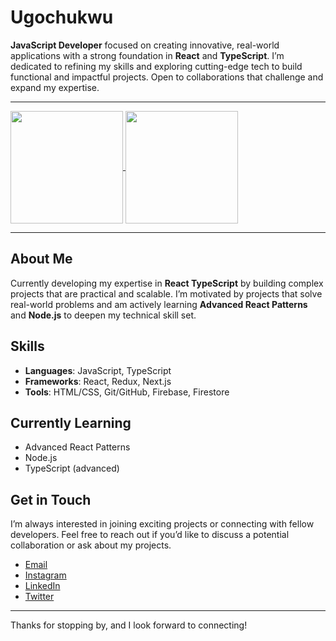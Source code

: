 # Ugochukwu 

**JavaScript Developer** focused on creating innovative, real-world applications with a strong foundation in **React** and **TypeScript**. I’m dedicated to refining my skills and exploring cutting-edge tech to build functional and impactful projects. Open to collaborations that challenge and expand my expertise.

---

<a href="https://github.com/thebasilugo">
<img height=180 align="center" src="https://github-readme-stats.vercel.app/api?username=thebasilugo&theme=highcontrast&border_radius=8&show_icons=true&count_private=true" />
</a>
<a href="https://github.com/thebasilugo">
<img height=180 align="center" src="https://github-readme-stats.vercel.app/api/top-langs/?username=thebasilugo&layout=compact&theme=vision-friendly-dark&border_radius=8" />
</a>

---

## About Me
Currently developing my expertise in **React TypeScript** by building complex projects that are practical and scalable. I’m motivated by projects that solve real-world problems and am actively learning **Advanced React Patterns** and **Node.js** to deepen my technical skill set.

<!--
## Projects
Here are some of the most impactful projects I’ve worked on:

- **[E-commerce Store](https://github.com/thebasilugo/e-commerce-store)**  
   Full-stack application using **Next.js**, **TypeScript**, **Firebase**, and **Firestore**, focused on state management, complex queries, and AI-powered recommendations.

- **[Countdown App](https://github.com/thebasilugo/countdown-app)**  
   A multi-countdown app with history tracking and calendar integration, designed to help users manage time effectively.

- **[Cyber Security App](https://github.com/thebasilugo/cyber-security-app)**  
   Focuses on encryption and safe password generation, featuring AI-driven suggestions for memorable yet secure passwords.

- **[Language Learner](https://github.com/thebasilugo/language-learner)**  
   Language learning platform using adaptive AI to adjust content difficulty based on the user’s progress.
-->

## Skills
- **Languages**: JavaScript, TypeScript
- **Frameworks**: React, Redux, Next.js
- **Tools**: HTML/CSS, Git/GitHub, Firebase, Firestore

## Currently Learning
- Advanced React Patterns
- Node.js
- TypeScript (advanced)

## Get in Touch
I’m always interested in joining exciting projects or connecting with fellow developers. Feel free to reach out if you’d like to discuss a potential collaboration or ask about my projects.

- [Email](mailto:basilugo2@gmail.com)
- [Instagram](https://www.instagram.com/thebasilugo/)
- [LinkedIn](https://www.linkedin.com/in/thebasilugo/)
- [Twitter](https://twitter.com/thebasilugo/)

---

Thanks for stopping by, and I look forward to connecting!

<!-- # I'm Ugochukwu.

 [![Ugo's WakaTime stats](https://github-readme-stats.vercel.app/api/wakatime?username=thebasilugo)](https://github.com/anuraghazra/github-readme-stats) 

A JavaScript Developer, that's eager to learn more and create innovative projects.

Currently, I'm mastering the art of **React TypeScript** and building exciting projects that <em>actually</em> solve real-world problems, or at least tries to.

I'm open to collaborating on creative and challenging projects, because teamwork rocks! 
Together, we can create amazing things.

## Skills?
- JavaScript
- TypeScript
- React/Redux
- HTML/CSS
- Git and GitHub

## I’m currently learning?
- Advanced React Patterns
- Node.js
- TypeScript

## I’m looking for ...?
- Exciting projects to collaborate on
- Opportunities to mentor and be mentored

## How to reach me?
Feel free to reach out if you have any questions, want to discuss a project, or just say hi!
Don't be a stranger.

- [Instagram](https://www.instagram.com/thebasilugo/)
- [Twitter](https://twitter.com/thebasilugo/)
- [Send a mail](mailto:thebasilugo2@gmail.com)

Thanks for stopping by!

<a href="https://github.com/anuraghazra/github-readme-stats">
<img height=200 align="center" src="https://github-readme-stats.vercel.app/api/top-langs/?username=thebasilugo&layout=compact&theme=vision-friendly-dark&border_radius=8" />
</a>
<!-- <a href="https://git.io/streak-stats">
<img height=200 align="center" src="https://streak-stats.demolab.com?user=thebasilugo&theme=Javascript-dark&border_radius=8&date_format=j%20M%5B%20Y%5D" />
</a> 
<a href="https://github.com/anuraghazra/github-readme-stats">
<img height=200 align="center" src="https://github-readme-stats.vercel.app/api?username=thebasilugo&theme=highcontrast&&border_radius=8&show_icons=true&count_private=true" />
</a>

<!---
thebasilugo/thebasilugo is a ✨ special ✨ repository because its `README.md` (this file) appears on your GitHub profile.
You can click the Preview link to take a look at your changes.
--->

<!---
# Hi there, I'm [Your Name] 👋

🚀 Welcome to my GitHub profile! I'm a [Your Profession] and [A Few Key Skills].

📫 You can reach me at [Your Email] or connect with me on [LinkedIn](https://www.linkedin.com/in/your-profile) or [Twitter](https://twitter.com/your-handle).

## 🔧 Skills

- [Skill 1]
- [Skill 2]
- [Skill 3]

## 🌟 Projects

- [Project 1](https://github.com/your-project1): Brief project description.
- [Project 2](https://github.com/your-project2): Brief project description.

## 📝 Blog

- Check out my latest blog posts on [Medium](https://medium.com/@your-username).

## 📚 Education

- [Your Degree], [University]
- [Relevant Certification], [Certification Authority]

## 🌱 I'm currently learning

- [Skill or Technology]

## 💬 Let's connect

- [LinkedIn](https://www.linkedin.com/in/your-profile)
- [Twitter](https://twitter.com/your-handle)
- [Email](mailto:your-email@example.com)

---

⭐️ [Your Profile Website](https://www.your-website.com)

--->



<!-- 

templates

# Solar System Interactive Website

Welcome to the Solar System Interactive Website, a fun and educational project that allows you to explore the solar system and learn more about each of its planets. With interactive features, you can view information about each planet, pause and play the planet transitions, and toggle the planet list.

## Table of Contents
- [Demo](#demo)
- [Features](#features)
- [Getting Started](#getting-started)
- [Usage](#usage)
- [Contributing](#contributing)
- [License](#license)

## Demo

You can access the live demo of the Solar System Interactive Website by following this link: [Solar System Website](https://your-website-url-here)

## Features

- Interactive representation of the solar system with planets and the sun.
- Planet details displayed upon clicking a planet's name in the list.
- Pause and play button to control planet transitions.
- Hamburger menu for easy access to the planet list.
- User-friendly design and animations for an engaging experience.

## Getting Started

To set up this project locally or on your own website, follow these steps:

1. Clone the repository to your local machine:

   ```bash
   git clone https://github.com/your-username/solar-system-website.git

--->
